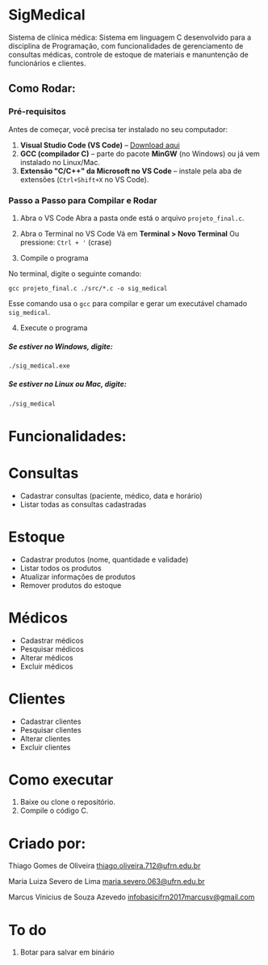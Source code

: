 # SigMedical
Sistema de clínica médica: Sistema em linguagem C desenvolvido para a disciplina de Programação, com funcionalidades de gerenciamento de consultas médicas, controle de estoque de materiais e manuntenção de funcionários e clientes.

## Como Rodar:
### Pré-requisitos

Antes de começar, você precisa ter instalado no seu computador:

1. **Visual Studio Code (VS Code)** – [Download aqui](https://code.visualstudio.com/)
2. **GCC (compilador C)** – parte do pacote **MinGW** (no Windows) ou já vem instalado no Linux/Mac.
3. **Extensão "C/C++" da Microsoft no VS Code** – instale pela aba de extensões (`Ctrl+Shift+X` no VS Code).


### Passo a Passo para Compilar e Rodar

1. Abra o VS Code
Abra a pasta onde está o arquivo `projeto_final.c`.

2. Abra o Terminal no VS Code
Vá em **Terminal > Novo Terminal**
Ou pressione: `Ctrl + '` (crase)

3. Compile o programa

No terminal, digite o seguinte comando:

```
gcc projeto_final.c ./src/*.c -o sig_medical
```

Esse comando usa o `gcc` para compilar e gerar um executável chamado `sig_medical`.

4. Execute o programa

##### Se estiver no **Windows**, digite:

```bash
./sig_medical.exe
```

##### Se estiver no **Linux ou Mac**, digite:

```bash
./sig_medical
```

# Funcionalidades:
# Consultas
- Cadastrar consultas (paciente, médico, data e horário)
- Listar todas as consultas cadastradas

# Estoque
- Cadastrar produtos (nome, quantidade e validade)
- Listar todos os produtos
- Atualizar informações de produtos
- Remover produtos do estoque
  
# Médicos
- Cadastrar médicos
- Pesquisar médicos
- Alterar médicos
- Excluir médicos

# Clientes
- Cadastrar clientes
- Pesquisar clientes
- Alterar clientes
- Excluir clientes

# Como executar
1. Baixe ou clone o repositório.
2. Compile o código C.

# Criado por:
Thiago Gomes de Oliveira
thiago.oliveira.712@ufrn.edu.br

Maria Luiza Severo de Lima
maria.severo.063@ufrn.edu.br

Marcus Vinicius de Souza Azevedo
infobasicifrn2017marcusv@gmail.com

# To do
1. Botar para salvar em binário

